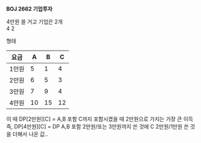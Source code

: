 **BOJ 2662 기업투자**

4만원 쓸 거고  기업은 2개   
4             2   

형태   

| 요금  | A  | B  | C  |
|-----|----|----|----|
| 1만원 | 5  | 1  | 4  |
| 2만원 | 6  | 5  | 3  |
| 3만원 | 7  | 9  | 4  |  
| 4만원 | 10 | 15 | 12 |  

이 때 DP[2만원][C] = A,B 포함 C까지 포함시켰을 때 2만원으로 가지는 가장 큰 이득   
즉, DP[4만원][C] = DP A,B 포함 2만원/또는 3만원까지 쓴 것에 C 2만원/1만원 쓴 것을 더해서 나온 값..